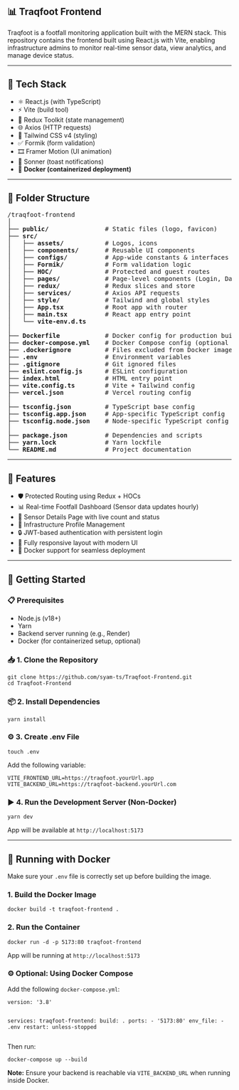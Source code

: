 <h2>📊 Traqfoot Frontend</h2>

<p>
  Traqfoot is a footfall monitoring application built with the MERN stack. This repository contains the frontend built using React.js with Vite, enabling infrastructure admins to monitor real-time sensor data, view analytics, and manage device status.
</p>

---

<h2>🔧 Tech Stack</h2>

<ul>
  <li>⚛️ React.js (with TypeScript)</li>
  <li>⚡ Vite (build tool)</li>
  <li>🧠 Redux Toolkit (state management)</li>
  <li>🌐 Axios (HTTP requests)</li>
  <li>🎨 Tailwind CSS v4 (styling)</li>
  <li>✅ Formik (form validation)</li>
  <li>🎞️ Framer Motion (UI animation)</li>
  <li>🔔 Sonner (toast notifications)</li>
  <li>🐳 <b>Docker (containerized deployment)</b></li>
</ul>

---

<h2>📁 Folder Structure</h2>

<pre>
/traqfoot-frontend
│
├── <b>public/</b>               # Static files (logo, favicon)
├── <b>src/</b>
│   ├── <b>assets/</b>           # Logos, icons
│   ├── <b>components/</b>       # Reusable UI components
│   ├── <b>configs/</b>          # App-wide constants & interfaces
│   ├── <b>Formik/</b>           # Form validation logic
│   ├── <b>HOC/</b>              # Protected and guest routes
│   ├── <b>pages/</b>            # Page-level components (Login, Dashboard, etc.)
│   ├── <b>redux/</b>            # Redux slices and store
│   ├── <b>services/</b>         # Axios API requests
│   ├── <b>style/</b>            # Tailwind and global styles
│   ├── <b>App.tsx</b>           # Root app with router
│   ├── <b>main.tsx</b>          # React app entry point
│   └── <b>vite-env.d.ts</b>
│
├── <b>Dockerfile</b>            # Docker config for production build
├── <b>docker-compose.yml</b>    # Docker Compose config (optional multi-service setup)
├── <b>.dockerignore</b>         # Files excluded from Docker image
├── <b>.env</b>                  # Environment variables
├── <b>.gitignore</b>            # Git ignored files
├── <b>eslint.config.js</b>      # ESLint configuration
├── <b>index.html</b>            # HTML entry point
├── <b>vite.config.ts</b>        # Vite + Tailwind config
├── <b>vercel.json</b>           # Vercel routing config
│
├── <b>tsconfig.json</b>         # TypeScript base config
├── <b>tsconfig.app.json</b>     # App-specific TypeScript config
├── <b>tsconfig.node.json</b>    # Node-specific TypeScript config
│
├── <b>package.json</b>          # Dependencies and scripts
├── <b>yarn.lock</b>             # Yarn lockfile
└── <b>README.md</b>             # Project documentation
</pre>


---

<h2>🔑 Features</h2>

<ul>
  <li>🛡️ Protected Routing using Redux + HOCs</li>
  <li>📊 Real-time Footfall Dashboard (Sensor data updates hourly)</li>
  <li>📍 Sensor Details Page with live count and status</li>
  <li>👤 Infrastructure Profile Management</li>
  <li>🔒 JWT-based authentication with persistent login</li>
  <li>📱 Fully responsive layout with modern UI</li>
  <li>🐳 Docker support for seamless deployment</li>
</ul>

---
<h2>🚀 Getting Started</h2>

<h3>📋 Prerequisites</h3>
<ul>
  <li>Node.js (v18+)</li>
  <li>Yarn</li>
  <li>Backend server running (e.g., Render)</li>
  <li>Docker (for containerized setup, optional)</li>
</ul>

<h3>📥 1. Clone the Repository</h3>
<pre><code>git clone https://github.com/syam-ts/Traqfoot-Frontend.git
cd Traqfoot-Frontend
</code></pre>

<h3>📦 2. Install Dependencies</h3>
<pre><code>yarn install
</code></pre>

<h3>⚙️ 3. Create .env File</h3>
<pre><code>touch .env
</code></pre>
<p>Add the following variable:</p>
<pre><code>VITE_FRONTEND_URL=https://traqfoot.yourUrl.app
VITE_BACKEND_URL=https://traqfoot-backend.yourUrl.com
</code></pre>

<h3>▶️ 4. Run the Development Server (Non-Docker)</h3>
<pre><code>yarn dev
</code></pre>
<p>App will be available at <code>http://localhost:5173</code></p>

<hr />

<h2>🐳 Running with Docker</h2>
<p>Make sure your <code>.env</code> file is correctly set up before building the image.</p>

<h3>1. Build the Docker Image</h3>
<pre><code>docker build -t traqfoot-frontend .
</code></pre>

<h3>2. Run the Container</h3>
<pre><code>docker run -d -p 5173:80 traqfoot-frontend
</code></pre>
<p>App will be running at <code>http://localhost:5173</code></p>

<h3>⚙️ Optional: Using Docker Compose</h3>
<p>Add the following <code>docker-compose.yml</code>:</p>
<pre><code class="language-yaml">version: '3.8'

services:
  traqfoot-frontend:
    build: .
    ports:
      - '5173:80'
    env_file:
      - .env
    restart: unless-stopped
</code></pre>

<p>Then run:</p>
<pre><code>docker-compose up --build
</code></pre>

<p><strong>Note:</strong> Ensure your backend is reachable via <code>VITE_BACKEND_URL</code> when running inside Docker.</p>
